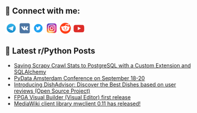 ## 🔎 Connect with me:
[<img src="https://github.com/bullbesh/bullbesh/blob/main/images/Telegram.png" width="32" height="32" />](https://t.me/bullbesh)
[<img src="https://github.com/bullbesh/bullbesh/blob/main/images/VK.png" width="32" height="32" />](https://vk.com/bullbesh)
[<img src="https://github.com/bullbesh/bullbesh/blob/main/images/Twitter.png" width="32" height="32" />](https://twitter.com/bullbesh1)
[<img src="https://github.com/bullbesh/bullbesh/blob/main/images/Instagram.png" width="32" height="32" />](https://www.instagram.com/bullbesh)
[<img src="https://github.com/bullbesh/bullbesh/blob/main/images/Reddit.png" width="32" height="32" />](https://www.reddit.com/user/bullbesh)
[<img src="https://github.com/bullbesh/bullbesh/blob/main/images/YouTube.png" width="32" height="32" />](https://www.youtube.com/channel/UCtfjRs6uzgq5mfm8S06WTcg)

## 📕 Latest r/Python Posts
<!-- BLOG-POST-LIST:START -->
- [Saving Scrapy Crawl Stats to PostgreSQL with a Custom Extension and SQLAlchemy](https://www.reddit.com/r/Python/comments/1es1wsb/saving_scrapy_crawl_stats_to_postgresql_with_a/)
- [PyData Amsterdam Conference on September 18-20](https://www.reddit.com/r/Python/comments/1erycy0/pydata_amsterdam_conference_on_september_1820/)
- [Introducing DishAdvisor: Discover the Best Dishes based on user reviews &lpar;Open Source Project&rpar;](https://www.reddit.com/r/Python/comments/1erxk9r/introducing_dishadvisor_discover_the_best_dishes/)
- [FPGA Visual Builder &lpar;Visual Editor&rpar; first release](https://www.reddit.com/r/Python/comments/1erwafa/fpga_visual_builder_visual_editor_first_release/)
- [MediaWiki client library mwclient 0.11 has released!](https://www.reddit.com/r/Python/comments/1eroy8d/mediawiki_client_library_mwclient_011_has_released/)
<!-- BLOG-POST-LIST:END -->
